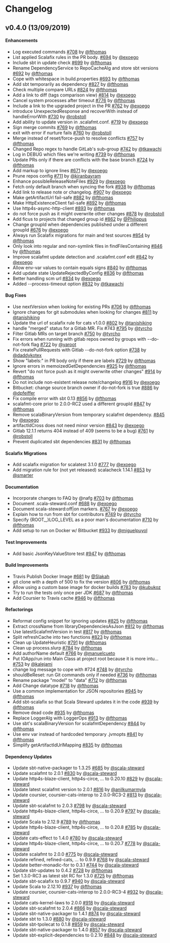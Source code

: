# Changelog

## v0.4.0 (13/09/2019)

#### Enhancements

- Log executed commands [#708](https://github.com/fthomas/scala-steward/pull/708) by [@fthomas](https://github.com/fthomas)
- List applied Scalafix rules in the PR body. [#694](https://github.com/fthomas/scala-steward/pull/694) by [@exoego](https://github.com/exoego)
- Include sbt in update check [#699](https://github.com/fthomas/scala-steward/pull/699) by [@fthomas](https://github.com/fthomas)
- Rename DependencyService to RepoCacheAlg and store sbt versions [#692](https://github.com/fthomas/scala-steward/pull/692) by [@fthomas](https://github.com/fthomas)
- Cope with whitespace in build.properties [#693](https://github.com/fthomas/scala-steward/pull/693) by [@fthomas](https://github.com/fthomas)
- Add sbt temporarily as dependency [#827](https://github.com/fthomas/scala-steward/pull/827) by [@fthomas](https://github.com/fthomas)
- Check multiple compare URLs [#824](https://github.com/fthomas/scala-steward/pull/824) by [@fthomas](https://github.com/fthomas)
- Add a link to diff (tags comparison view) [#814](https://github.com/fthomas/scala-steward/pull/814) by [@exoego](https://github.com/exoego)
- Cancel system processes after timeout [#776](https://github.com/fthomas/scala-steward/pull/776) by [@fthomas](https://github.com/fthomas)
- Include a link to the upgraded project in the PR  [#762](https://github.com/fthomas/scala-steward/pull/762) by [@exoego](https://github.com/exoego)
- introduce UnexpectedResponse and recoverWith instead of handleErrorWith [#730](https://github.com/fthomas/scala-steward/pull/730) by [@robstoll](https://github.com/robstoll)
- Add ability to update version in .scalafmt.conf. [#719](https://github.com/fthomas/scala-steward/pull/719) by [@exoego](https://github.com/exoego)
- Sign merge commits [#769](https://github.com/fthomas/scala-steward/pull/769) by [@fthomas](https://github.com/fthomas)
- exit with error if nurture fails [#760](https://github.com/fthomas/scala-steward/pull/760) by [@robstoll](https://github.com/robstoll)
- Merge instead of reset/force-push to resolve conflicts [#757](https://github.com/fthomas/scala-steward/pull/757) by [@fthomas](https://github.com/fthomas)
- Changed Repo regex to handle GitLab's sub-group [#742](https://github.com/fthomas/scala-steward/pull/742) by [@tkawachi](https://github.com/tkawachi)
- Log in DEBUG which files we're writing [#739](https://github.com/fthomas/scala-steward/pull/739) by [@fthomas](https://github.com/fthomas)
- Update PRs only if there are conflicts with the base branch [#724](https://github.com/fthomas/scala-steward/pull/724) by [@fthomas](https://github.com/fthomas)
- Add markup to ignore lines [#671](https://github.com/fthomas/scala-steward/pull/671) by [@exoego](https://github.com/exoego)
- Prune repos config [#711](https://github.com/fthomas/scala-steward/pull/711) by [@kiranbayram](https://github.com/kiranbayram)
- Enhance possibleReleaseNoteFiles [#929](https://github.com/fthomas/scala-steward/pull/929) by [@exoego](https://github.com/exoego)
- Fetch only default branch when syncing the fork [#938](https://github.com/fthomas/scala-steward/pull/938) by [@fthomas](https://github.com/fthomas)
- Add link to release note or changelog. [#907](https://github.com/fthomas/scala-steward/pull/907) by [@exoego](https://github.com/exoego)
- Make getArtifactUrl fail-safe [#882](https://github.com/fthomas/scala-steward/pull/882) by [@fthomas](https://github.com/fthomas)
- Make HttpExistenceClient fail-safe [#892](https://github.com/fthomas/scala-steward/pull/892) by [@fthomas](https://github.com/fthomas)
- Use http4s-async-http-client [#893](https://github.com/fthomas/scala-steward/pull/893) by [@fthomas](https://github.com/fthomas)
- do not force push as it might overwrite other changes [#878](https://github.com/fthomas/scala-steward/pull/878) by [@robstoll](https://github.com/robstoll)
- Add ficus to projects that changed group id [#862](https://github.com/fthomas/scala-steward/pull/862) by [@Philippus](https://github.com/Philippus)
- Change groupId when dependencies published under a different groupId [#676](https://github.com/fthomas/scala-steward/pull/676) by [@exoego](https://github.com/exoego)
- Always run Scalafix migrations for main and test sources [#854](https://github.com/fthomas/scala-steward/pull/854) by [@fthomas](https://github.com/fthomas)
- Only look into regular and non-symlink files in findFilesContaining [#846](https://github.com/fthomas/scala-steward/pull/846) by [@fthomas](https://github.com/fthomas)
- Improve scalafmt update detection and .scalafmt.conf edit [#842](https://github.com/fthomas/scala-steward/pull/842) by [@exoego](https://github.com/exoego)
- Allow env-var values to contain equals signs [#840](https://github.com/fthomas/scala-steward/pull/840) by [@fthomas](https://github.com/fthomas)
- Add update state UpdateRejectedByConfig [#836](https://github.com/fthomas/scala-steward/pull/836) by [@fthomas](https://github.com/fthomas)
- Better handling scm url  [#834](https://github.com/fthomas/scala-steward/pull/834) by [@exoego](https://github.com/exoego)
- Added --process-timeout option [#832](https://github.com/fthomas/scala-steward/pull/832) by [@tkawachi](https://github.com/tkawachi)

#### Bug Fixes

- Use nextVersion when looking for existing PRs [#706](https://github.com/fthomas/scala-steward/pull/706) by [@fthomas](https://github.com/fthomas)
- Ignore changes for git submodules when looking for changes [#811](https://github.com/fthomas/scala-steward/pull/811) by [@tanishiking](https://github.com/tanishiking)
- Update the url of scalafix rule for cats v1.0.0 [#802](https://github.com/fthomas/scala-steward/pull/802) by [@tanishiking](https://github.com/tanishiking)
- handle "merged" status for a Gitlab MR. Fix #743 [#795](https://github.com/fthomas/scala-steward/pull/795) by [@tyrcho](https://github.com/tyrcho)
- Filter Gitlab MRs on target branch [#750](https://github.com/fthomas/scala-steward/pull/750) by [@tyrcho](https://github.com/tyrcho)
- Fix errors when running with gitlab repos owned by groups with --do-not-fork flag [#722](https://github.com/fthomas/scala-steward/pull/722) by [@yaroot](https://github.com/yaroot)
- Fix createPullRequests with Gitlab --do-not-fork option [#738](https://github.com/fthomas/scala-steward/pull/738) by [@daddykotex](https://github.com/daddykotex)
- Show "labels:" in PR body only if there are labels [#729](https://github.com/fthomas/scala-steward/pull/729) by [@fthomas](https://github.com/fthomas)
- Ignore errors in memoizedGetDependencies [#925](https://github.com/fthomas/scala-steward/pull/925) by [@fthomas](https://github.com/fthomas)
- Revert "do not force push as it might overwrite other changes" [#914](https://github.com/fthomas/scala-steward/pull/914) by [@fthomas](https://github.com/fthomas)
- Do not include non-existent release note/changelog [#916](https://github.com/fthomas/scala-steward/pull/916) by [@exoego](https://github.com/exoego)
- Bitbucket: change source branch owner if do-not-fork is true [#886](https://github.com/fthomas/scala-steward/pull/886) by [@dpfeiffer](https://github.com/dpfeiffer)
- Fix compile error with sbt 0.13 [#856](https://github.com/fthomas/scala-steward/pull/856) by [@fthomas](https://github.com/fthomas)
- scalafmt-core prior to 2.0.0-RC2 used a different groupId [#847](https://github.com/fthomas/scala-steward/pull/847) by [@fthomas](https://github.com/fthomas)
- Remove scalaBinaryVersion from temporary scalafmt dependency. [#845](https://github.com/fthomas/scala-steward/pull/845) by [@exoego](https://github.com/exoego)
- artifactIdCross does not need minor version [#843](https://github.com/fthomas/scala-steward/pull/843) by [@exoego](https://github.com/exoego)
- Gitlab 12.1.1 returns 404 instead of 409 (seems to be a bug) [#761](https://github.com/fthomas/scala-steward/pull/761) by [@robstoll](https://github.com/robstoll)
- Prevent duplicated sbt dependencies [#831](https://github.com/fthomas/scala-steward/pull/831) by [@fthomas](https://github.com/fthomas)

#### Scalafix Migrations

- Add scalafix migration for scalatest 3.1.0  [#777](https://github.com/fthomas/scala-steward/pull/777) by [@exoego](https://github.com/exoego)
- Add migration rule for (not yet released) scalacheck 1.14.1 [#853](https://github.com/fthomas/scala-steward/pull/853) by [@smarter](https://github.com/smarter)

#### Documentation

- Incorporate changes to FAQ by @nafg [#703](https://github.com/fthomas/scala-steward/pull/703) by [@fthomas](https://github.com/fthomas)
- Document .scala-steward.conf [#688](https://github.com/fthomas/scala-steward/pull/688) by [@exoego](https://github.com/exoego)
- Document scala-steward:off|on markers. [#767](https://github.com/fthomas/scala-steward/pull/767) by [@exoego](https://github.com/exoego)
- Explain how to run from sbt for contributors [#749](https://github.com/fthomas/scala-steward/pull/749) by [@tyrcho](https://github.com/tyrcho)
- Specify {ROOT_,}LOG_LEVEL as a poor man's documentation [#710](https://github.com/fthomas/scala-steward/pull/710) by [@fthomas](https://github.com/fthomas)
- Add setup to run on Docker w/ Bitbucket [#933](https://github.com/fthomas/scala-steward/pull/933) by [@miguelpuyol](https://github.com/miguelpuyol)

#### Test Improvements

- Add basic JsonKeyValueStore test [#947](https://github.com/fthomas/scala-steward/pull/947) by [@fthomas](https://github.com/fthomas)

#### Build Improvements

- Travis Publish Docker Image [#681](https://github.com/fthomas/scala-steward/pull/681) by [@Slakah](https://github.com/Slakah)
- git clone with a depth of 500 to fix the version [#806](https://github.com/fthomas/scala-steward/pull/806) by [@fthomas](https://github.com/fthomas)
- Allow using a custom base image for docker builds [#783](https://github.com/fthomas/scala-steward/pull/783) by [@kubukoz](https://github.com/kubukoz)
- Try to run the tests only once per JDK [#687](https://github.com/fthomas/scala-steward/pull/687) by [@fthomas](https://github.com/fthomas)
- Add Coursier to Travis cache [#946](https://github.com/fthomas/scala-steward/pull/946) by [@fthomas](https://github.com/fthomas)

#### Refactorings

- Reformat config snippet for ignoring updates [#825](https://github.com/fthomas/scala-steward/pull/825) by [@fthomas](https://github.com/fthomas)
- Extract crossName from libraryDependenciesAsJson [#812](https://github.com/fthomas/scala-steward/pull/812) by [@fthomas](https://github.com/fthomas)
- Use latestScalafmtVersion in test [#817](https://github.com/fthomas/scala-steward/pull/817) by [@fthomas](https://github.com/fthomas)
- Split refreshCache into two functions [#823](https://github.com/fthomas/scala-steward/pull/823) by [@fthomas](https://github.com/fthomas)
- Clean up UpdateHeuristic [#791](https://github.com/fthomas/scala-steward/pull/791) by [@fthomas](https://github.com/fthomas)
- Clean up process.slurp [#784](https://github.com/fthomas/scala-steward/pull/784) by [@fthomas](https://github.com/fthomas)
- Add authorName default [#766](https://github.com/fthomas/scala-steward/pull/766) by [@manuelcueto](https://github.com/manuelcueto)
- Put IOApp/run into Main Class at project root because it is more intu… [#753](https://github.com/fthomas/scala-steward/pull/753) by [@kalejami](https://github.com/kalejami)
- change log message to cope with #724 [#748](https://github.com/fthomas/scala-steward/pull/748) by [@tyrcho](https://github.com/tyrcho)
- shouldBeReset: run Git commands only if needed [#736](https://github.com/fthomas/scala-steward/pull/736) by [@fthomas](https://github.com/fthomas)
- Rename package "model" to "data" [#712](https://github.com/fthomas/scala-steward/pull/712) by [@fthomas](https://github.com/fthomas)
- Add Change datatype [#718](https://github.com/fthomas/scala-steward/pull/718) by [@fthomas](https://github.com/fthomas)
- Use a common implementation for JSON repositories [#945](https://github.com/fthomas/scala-steward/pull/945) by [@fthomas](https://github.com/fthomas)
- Add sbt-scalafix so that Scala Steward updates it in the code [#939](https://github.com/fthomas/scala-steward/pull/939) by [@fthomas](https://github.com/fthomas)
- Remove dead code [#935](https://github.com/fthomas/scala-steward/pull/935) by [@fthomas](https://github.com/fthomas)
- Replace LoggerAlg with LoggerOps [#913](https://github.com/fthomas/scala-steward/pull/913) by [@fthomas](https://github.com/fthomas)
- Use sbt's scalaBinaryVersion for scalafmtDependency [#844](https://github.com/fthomas/scala-steward/pull/844) by [@fthomas](https://github.com/fthomas)
- Use env var instead of hardcoded temporary .jvmopts [#841](https://github.com/fthomas/scala-steward/pull/841) by [@fthomas](https://github.com/fthomas)
- Simplify getArtifactIdUrlMapping [#835](https://github.com/fthomas/scala-steward/pull/835) by [@fthomas](https://github.com/fthomas)

#### Dependency Updates

- Update sbt-native-packager to 1.3.25 [#685](https://github.com/fthomas/scala-steward/pull/685) by [@scala-steward](https://github.com/scala-steward)
- Update scalafmt to 2.0.1 [#830](https://github.com/fthomas/scala-steward/pull/830) by [@scala-steward](https://github.com/scala-steward)
- Update http4s-blaze-client, http4s-circe, ... to 0.20.10 [#829](https://github.com/fthomas/scala-steward/pull/829) by [@scala-steward](https://github.com/scala-steward)
- Update latest scalafmt version to 2.0.1 [#816](https://github.com/fthomas/scala-steward/pull/816) by [@anilkumarmyla](https://github.com/anilkumarmyla)
- Update coursier, coursier-cats-interop to 2.0.0-RC3-2 [#813](https://github.com/fthomas/scala-steward/pull/813) by [@scala-steward](https://github.com/scala-steward)
- Update sbt-scalafmt to 2.0.3 [#798](https://github.com/fthomas/scala-steward/pull/798) by [@scala-steward](https://github.com/scala-steward)
- Update http4s-blaze-client, http4s-circe, ... to 0.20.9 [#797](https://github.com/fthomas/scala-steward/pull/797) by [@scala-steward](https://github.com/scala-steward)
- Update Scala to 2.12.9 [#789](https://github.com/fthomas/scala-steward/pull/789) by [@fthomas](https://github.com/fthomas)
- Update http4s-blaze-client, http4s-circe, ... to 0.20.8 [#785](https://github.com/fthomas/scala-steward/pull/785) by [@scala-steward](https://github.com/scala-steward)
- Update cats-effect to 1.4.0 [#780](https://github.com/fthomas/scala-steward/pull/780) by [@scala-steward](https://github.com/scala-steward)
- Update http4s-blaze-client, http4s-circe, ... to 0.20.7 [#778](https://github.com/fthomas/scala-steward/pull/778) by [@scala-steward](https://github.com/scala-steward)
- Update scalafmt to 2.0.0 [#775](https://github.com/fthomas/scala-steward/pull/775) by [@scala-steward](https://github.com/scala-steward)
- Update refined, refined-cats, ... to 0.9.9 [#768](https://github.com/fthomas/scala-steward/pull/768) by [@scala-steward](https://github.com/scala-steward)
- Update better-monadic-for to 0.3.1 [#744](https://github.com/fthomas/scala-steward/pull/744) by [@scala-steward](https://github.com/scala-steward)
- Update sbt-updates to 0.4.2 [#728](https://github.com/fthomas/scala-steward/pull/728) by [@fthomas](https://github.com/fthomas)
- Set 1.3.0-RC3 as latest sbt RC for 1.3.0 [#725](https://github.com/fthomas/scala-steward/pull/725) by [@fthomas](https://github.com/fthomas)
- Update sbt-scalafix to 0.9.7 [#940](https://github.com/fthomas/scala-steward/pull/940) by [@scala-steward](https://github.com/scala-steward)
- Update Scala to 2.12.10 [#937](https://github.com/fthomas/scala-steward/pull/937) by [@fthomas](https://github.com/fthomas)
- Update coursier, coursier-cats-interop to 2.0.0-RC3-4 [#932](https://github.com/fthomas/scala-steward/pull/932) by [@scala-steward](https://github.com/scala-steward)
- Update cats-kernel-laws to 2.0.0 [#918](https://github.com/fthomas/scala-steward/pull/918) by [@scala-steward](https://github.com/scala-steward)
- Update sbt-scalafmt to 2.0.4 [#866](https://github.com/fthomas/scala-steward/pull/866) by [@scala-steward](https://github.com/scala-steward)
- Update sbt-native-packager to 1.4.1 [#874](https://github.com/fthomas/scala-steward/pull/874) by [@scala-steward](https://github.com/scala-steward)
- Update sbt to 1.3.0 [#880](https://github.com/fthomas/scala-steward/pull/880) by [@scala-steward](https://github.com/scala-steward)
- Update sbt-tpolecat to 0.1.8 [#859](https://github.com/fthomas/scala-steward/pull/859) by [@scala-steward](https://github.com/scala-steward)
- Update sbt-native-packager to 1.4.0 [#857](https://github.com/fthomas/scala-steward/pull/857) by [@scala-steward](https://github.com/scala-steward)
- Update sbt-explicit-dependencies to 0.2.10 [#848](https://github.com/fthomas/scala-steward/pull/848) by [@scala-steward](https://github.com/scala-steward)
